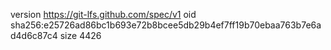 version https://git-lfs.github.com/spec/v1
oid sha256:e25726ad86bc1b693e72b8bcee5db29b4ef7ff19b70ebaa763b7e6ad4d6c87c4
size 4426
